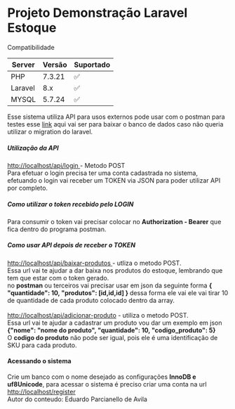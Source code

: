<h1>Projeto Demonstração Laravel Estoque</h1>

Compatibilidade

|Server | Versão | Suportado |
| ------- | ------------------ | ------|
| PHP   | 7.3.21 | :white_check_mark: |
| Laravel   | 8.x |:white_check_mark: |
| MYSQL  | 5.7.24 |:white_check_mark: |


Esse sistema utiliza API para usos externos pode usar com o postman para testes esse
<a href="#">link</a> aqui vai ser para baixar o banco de dados caso não queria utilizar o migration do laravel.

<h5>Utilização da API</h5>
<a href="#">http://localhost/api/login </a> - Metodo POST<br>
Para efetuar o login precisa ter uma conta cadastrada no sistema,
efetuando o login vai receber um TOKEN via JSON para poder utilizar API por completo.

<h5>Como utilizar o token recebido pelo LOGIN</h5>
Para consumir o token vai precisar colocar no <b>Authorization - Bearer</b> que fica dentro do programa postman.

<h5>Como usar API depois de receber o TOKEN</h5>
<a href="#">http://localhost/api/baixar-produtos </a> - utliza o metodo POST. <br>
Essa url vai te ajudar a dar baixa nos produtos do estoque, lembrando que tem que estar com o token gerado.<br>
no <b>postman</b> ou terceiros vai precisar usar em json da seguinte forma <b>{ "quantidade": 10, "produtos": [id,id,id] } </b> 
dessa forma ele vai ele vai tirar 10 de quantidade de cada produto colocado dentro da array.<br>
<br>
<a href="#">http://localhost/api/adicionar-produto</a> - utiliza o metodo POST.<br>
Essa url vai te ajudar a cadastrar um produto vou dar um exemplo em json 
<b> {"nome": "nome do produto", "quantidade": 10, "codigo_produto": 5}</b><br>
O <b>codigo do produto</b> não pode ser igual, pois ele é uma identificação de SKU para cada produto.
<br>

<h4>Acessando o sistema</h4>
Crie um banco com o nome desejado as configurações <b>InnoDB e uf8Unicode</b>,
para acessar o sistema é preciso criar uma conta na url <a href="#">http://localhost/register </a>

<br>
Autor do conteudo: Eduardo Parcianello de Avila


